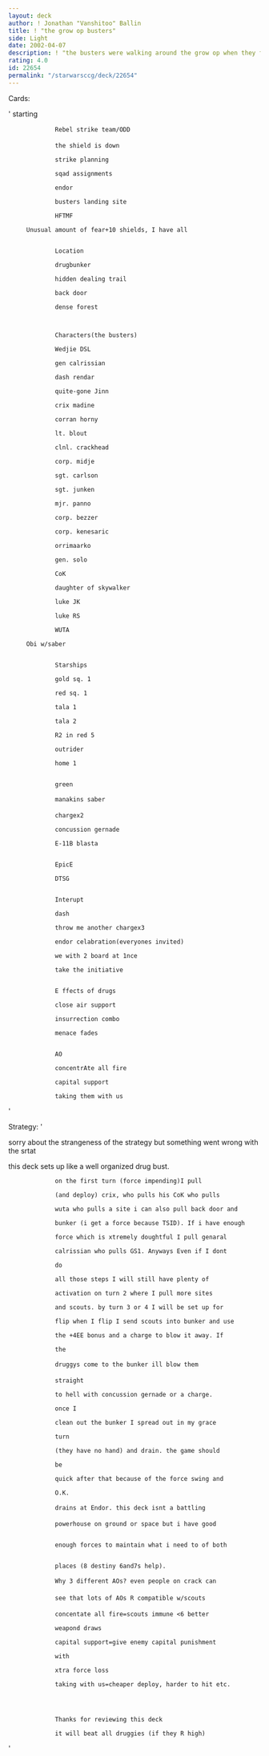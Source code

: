```yaml
---
layout: deck
author: ! Jonathan "Vanshitoo" Ballin
title: ! "the grow op busters"
side: Light
date: 2002-04-07
description: ! "the busters were walking around the grow op when they found a meth lab bunker so they blew it up"
rating: 4.0
id: 22654
permalink: "/starwarsccg/deck/22654"
---
```

Cards: 

'                 starting 

                 Rebel strike team/ODD 

                 the shield is down 

                 strike planning 

                 sqad assignments 

                 endor 

                 busters landing site 

                 HFTMF 

	     Unusual amount of fear+10 shields, I have all


                 Location 

                 drugbunker 

                 hidden dealing trail 

                 back door 

                 dense forest 



                 Characters(the busters) 

                 Wedjie DSL 

                 gen calrissian 

                 dash rendar 

                 quite-gone Jinn 

                 crix madine 

                 corran horny 

                 lt. blout 

                 clnl. crackhead 

                 corp. midje 

                 sgt. carlson 

                 sgt. junken 

                 mjr. panno 

                 corp. bezzer 

                 corp. kenesaric 

                 orrimaarko 

                 gen. solo 

                 CoK 

                 daughter of skywalker 

                 luke JK 

                 luke RS 

                 WUTA

	     Obi w/saber 


                 Starships 

                 gold sq. 1 

                 red sq. 1 

                 tala 1 

                 tala 2 

                 R2 in red 5 

                 outrider 

                 home 1 


                 green 

                 manakins saber 

                 chargex2 

                 concussion gernade 

                 E-11B blasta 


                 EpicE 

                 DTSG 


                 Interupt 

                 dash 

                 throw me another chargex3 

                 endor celabration(everyones invited) 

                 we with 2 board at 1nce

                 take the initiative 


                 E ffects of drugs 

                 close air support 

                 insurrection combo

                 menace fades 


                 AO 

                 concentrAte all fire 

                 capital support 

                 taking them with us 

'

Strategy: '

sorry about the strangeness of the strategy but something went wrong with the srtat                 



this deck sets up like a well organized drug bust. 

                 on the first turn (force impending)I pull 

                 (and deploy) crix, who pulls his CoK who pulls

                 wuta who pulls a site i can also pull back door and

                 bunker (i get a force because TSID). If i have enough 

                 force which is xtremely doughtful I pull genaral 

                 calrissian who pulls GS1. Anyways Even if I dont

                 do 

                 all those steps I will still have plenty of 

                 activation on turn 2 where I pull more sites 

                 and scouts. by turn 3 or 4 I will be set up for 

                 flip when I flip I send scouts into bunker and use 

                 the +4EE bonus and a charge to blow it away. If

                 the 

                 druggys come to the bunker ill blow them

                 straight 

                 to hell with concussion gernade or a charge.

                 once I 

                 clean out the bunker I spread out in my grace

                 turn 

                 (they have no hand) and drain. the game should

                 be 

                 quick after that because of the force swing and

                 O.K. 

                 drains at Endor. this deck isnt a battling 

                 powerhouse on ground or space but i have good


                 enough forces to maintain what i need to of both


                 places (8 destiny 6and7s help). 

                 Why 3 different AOs? even people on crack can 

                 see that lots of AOs R compatible w/scouts 

                 concentate all fire=scouts immune <6 better 

                 weapond draws 

                 capital support=give enemy capital punishment

                 with 

                 xtra force loss 

                 taking with us=cheaper deploy, harder to hit etc. 




                 Thanks for reviewing this deck 

                 it will beat all druggies (if they R high)

'
